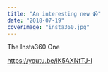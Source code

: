```yaml
---
title: "An interesting new 📹"
date: "2018-07-19"
coverImage: "insta360.jpg"
---
```


The Insta360 One

https://youtu.be/iK5AXNfTJ-I
